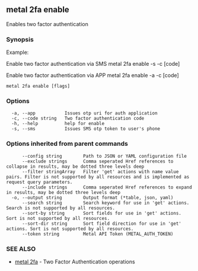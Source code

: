 ## metal 2fa enable

Enables two factor authentication

### Synopsis

Example:

Enable two factor authentication via SMS
metal 2fa enable -s -c [code]

Enable two factor authentication via APP
metal 2fa enable -a -c [code]


```
metal 2fa enable [flags]
```

### Options

```
  -a, --app           Issues otp uri for auth application
  -c, --code string   Two factor authentication code
  -h, --help          help for enable
  -s, --sms           Issues SMS otp token to user's phone
```

### Options inherited from parent commands

```
      --config string        Path to JSON or YAML configuration file
      --exclude strings      Comma seperated Href references to collapse in results, may be dotted three levels deep
      --filter stringArray   Filter 'get' actions with name value pairs. Filter is not supported by all resources and is implemented as request query parameters.
      --include strings      Comma seperated Href references to expand in results, may be dotted three levels deep
  -o, --output string        Output format (*table, json, yaml)
      --search string        Search keyword for use in 'get' actions. Search is not supported by all resources.
      --sort-by string       Sort fields for use in 'get' actions. Sort is not supported by all resources.
      --sort-dir string      Sort field direction for use in 'get' actions. Sort is not supported by all resources.
      --token string         Metal API Token (METAL_AUTH_TOKEN)
```

### SEE ALSO

* [metal 2fa](metal_2fa.md)	 - Two Factor Authentication operations


